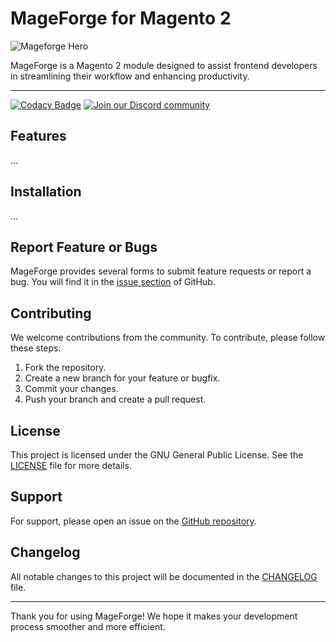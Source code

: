 # MageForge for Magento 2

![Mageforge Hero](./.github/assets/mageforge-hero.jpg)

MageForge is a Magento 2 module designed to assist frontend developers in streamlining their workflow and enhancing productivity.

---

[![Codacy Badge](https://api.codacy.com/project/badge/Grade/5bdb3fb3dc4d405c9377c8ce13051016)](https://app.codacy.com/gh/dermatz/mageforge?utm_source=github.com&utm_medium=referral&utm_content=dermatz/mageforge&utm_campaign=Badge_Grade)
[![Join our Discord community](./.github/assets/small_logo_blurple_RGB.png)](https://discord.gg/H5CjMXQQHn)

## Features

...

## Installation

...

## Report Feature or Bugs

MageForge provides several forms to submit feature requests or report a bug.
You will find it in the [issue section](https://github.com/dermatz/mageforge/issues) of GitHub.

## Contributing

We welcome contributions from the community. To contribute, please follow these steps:

1. Fork the repository.
2. Create a new branch for your feature or bugfix.
3. Commit your changes.
4. Push your branch and create a pull request.

## License

This project is licensed under the GNU General Public License.
See the [LICENSE](LICENSE) file for more details.

## Support

For support, please open an issue on the [GitHub repository](https://github.com/dermatz/mageforge/issues).

## Changelog

All notable changes to this project will be documented in the [CHANGELOG](CHANGELOG.md) file.

---

Thank you for using MageForge!
We hope it makes your development process smoother and more efficient.
